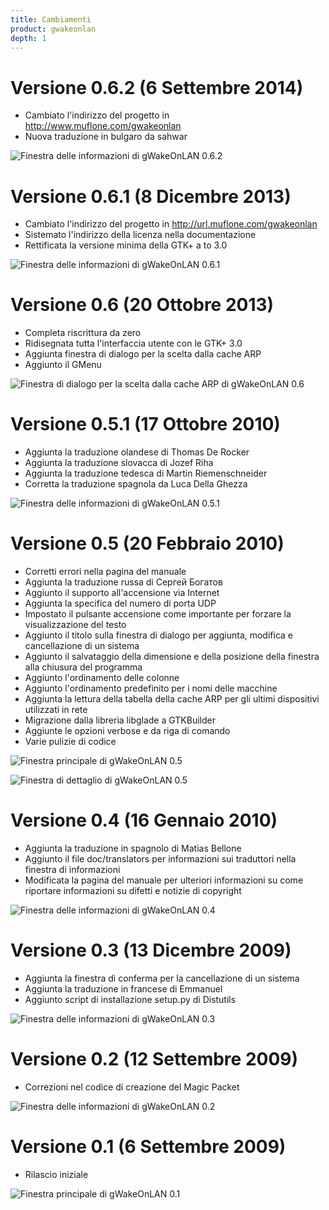 ```yaml
---
title: Cambiamenti
product: gwakeonlan
depth: 1
---
```


# Versione 0.6.2 (6 Settembre 2014)
* Cambiato l'indirizzo del progetto in http://www.muflone.com/gwakeonlan
* Nuova traduzione in bulgaro da sahwar

![Finestra delle informazioni di gWakeOnLAN 0.6.2](/resources/gwakeonlan/archive/v0.6.2/italian/about.png?classes=center)

# Versione 0.6.1 (8 Dicembre 2013)
* Cambiato l'indirizzo del progetto in http://url.muflone.com/gwakeonlan
* Sistemato l'indirizzo della licenza nella documentazione
* Rettificata la versione minima della GTK+ a to 3.0

![Finestra delle informazioni di gWakeOnLAN 0.6.1](/resources/gwakeonlan/archive/v0.6.1/italian/about.png?classes=center)

# Versione 0.6 (20 Ottobre 2013)
* Completa riscrittura da zero
* Ridisegnata tutta l'interfaccia utente con le GTK+ 3.0
* Aggiunta finestra di dialogo per la scelta dalla cache ARP
* Aggiunto il GMenu

![Finestra di dialogo per la scelta dalla cache ARP di gWakeOnLAN 0.6](/resources/gwakeonlan/archive/v0.6/italian/arpcache.png?classes=center)

# Versione 0.5.1 (17 Ottobre 2010)
* Aggiunta la traduzione olandese di Thomas De Rocker
* Aggiunta la traduzione slovacca di Jozef Riha</li>
* Aggiunta la traduzione tedesca di Martin Riemenschneider
* Corretta la traduzione spagnola da Luca Della Ghezza

![Finestra delle informazioni di gWakeOnLAN 0.5.1](/resources/gwakeonlan/archive/v0.5.1/italian/about.png?classes=center)

# Versione 0.5 (20 Febbraio 2010)
* Corretti errori nella pagina del manuale
* Aggiunta la traduzione russa di Сергей Богатов
* Aggiunto il supporto all'accensione via Internet
* Aggiunta la specifica del numero di porta UDP
* Impostato il pulsante accensione come importante per forzare la visualizzazione del testo
* Aggiunto il titolo sulla finestra di dialogo per aggiunta, modifica e cancellazione di un sistema
* Aggiunto il salvataggio della dimensione e della posizione della finestra alla chiusura del programma
* Aggiunto l'ordinamento delle colonne
* Aggiunto l'ordinamento predefinito per i nomi delle macchine
* Aggiunta la lettura della tabella della cache ARP per gli ultimi dispositivi utilizzati in rete
* Migrazione dalla libreria libglade a GTKBuilder
* Aggiunte le opzioni verbose e da riga di comando
* Varie pulizie di codice

![Finestra principale di gWakeOnLAN 0.5](/resources/gwakeonlan/archive/v0.5.1/italian/main.png?classes=center)

![Finestra di dettaglio di gWakeOnLAN 0.5](/resources/gwakeonlan/archive/v0.5.1/italian/detail.png?classes=center)

# Versione 0.4 (16 Gennaio 2010)
* Aggiunta la traduzione in spagnolo di Matias Bellone
* Aggiunto il file doc/translators per informazioni sui traduttori nella finestra di informazioni
* Modificata la pagina del manuale per ulteriori informazioni su come riportare informazioni su difetti e notizie di copyright

![Finestra delle informazioni di gWakeOnLAN 0.4](/resources/gwakeonlan/archive/v0.4/italian/about.png?classes=center)

# Versione 0.3 (13 Dicembre 2009)
* Aggiunta la finestra di conferma per la cancellazione di un sistema
* Aggiunta la traduzione in francese di Emmanuel
* Aggiunto script di installazione setup.py di Distutils

![Finestra delle informazioni di gWakeOnLAN 0.3](/resources/gwakeonlan/archive/v0.3/italian/about.png?classes=center)

# Versione 0.2 (12 Settembre 2009)
* Correzioni nel codice di creazione del Magic Packet

![Finestra delle informazioni di gWakeOnLAN 0.2](/resources/gwakeonlan/archive/v0.2/italian/about.png?classes=center)

# Versione 0.1 (6 Settembre 2009)
* Rilascio iniziale

![Finestra principale di gWakeOnLAN 0.1](/resources/gwakeonlan/archive/v0.1/italian/main.png?classes=center)
